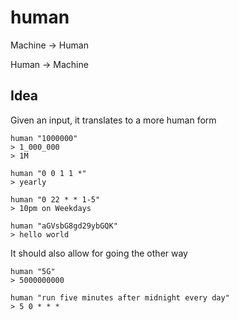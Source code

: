 human
======

Machine -> Human

Human -> Machine

## Idea

Given an input, it translates to a more human form

```
human "1000000"
> 1_000_000
> 1M

human "0 0 1 1 *"
> yearly 

human "0 22 * * 1-5"
> 10pm on Weekdays

human "aGVsbG8gd29ybGQK"
> hello world

```

It should also allow for going the other way

```
human "5G"
> 5000000000

human "run five minutes after midnight every day"
> 5 0 * * *
```
